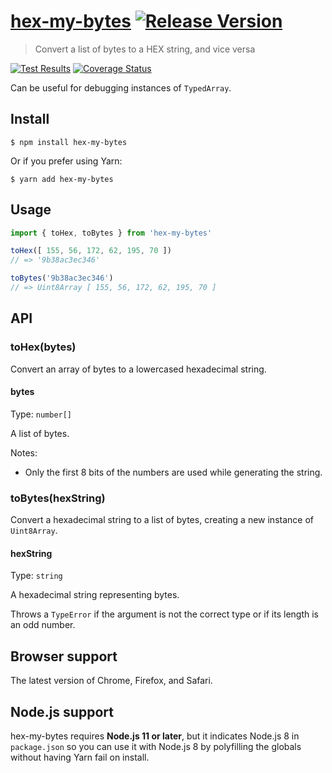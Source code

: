 # [hex-my-bytes](https://github.com/macarie/hex-my-bytes) [![Release Version](https://img.shields.io/npm/v/hex-my-bytes.svg?label=&color=0080FF)](https://www.npmjs.com/package/hex-my-bytes)

> Convert a list of bytes to a HEX string, and vice versa

[![Test Results](https://github.com/macarie/hex-my-bytes/actions/workflows/test-main.yaml/badge.svg)](https://github.com/macarie/hex-my-bytes/actions/workflows/test-main.yaml) [![Coverage Status](https://codecov.io/gh/macarie/hex-my-bytes/branch/master/graph/badge.svg?token=D4W9B5iggG)](https://codecov.io/gh/macarie/hex-my-bytes)

Can be useful for debugging instances of `TypedArray`.


## Install

```console
$ npm install hex-my-bytes
```

Or if you prefer using Yarn:

```console
$ yarn add hex-my-bytes
```


## Usage

```javascript
import { toHex, toBytes } from 'hex-my-bytes'

toHex([ 155, 56, 172, 62, 195, 70 ])
// => '9b38ac3ec346'

toBytes('9b38ac3ec346')
// => Uint8Array [ 155, 56, 172, 62, 195, 70 ]
```


## API

### toHex(bytes)

Convert an array of bytes to a lowercased hexadecimal string.

#### bytes

Type: `number[]`

A list of bytes.

Notes:
- Only the first 8 bits of the numbers are used while generating the string.

### toBytes(hexString)

Convert a hexadecimal string to a list of bytes, creating a new instance of `Uint8Array`.

#### hexString

Type: `string`

A hexadecimal string representing bytes.

Throws a `TypeError` if the argument is not the correct type or if its length is an odd number.


## Browser support

The latest version of Chrome, Firefox, and Safari.


## Node.js support

hex-my-bytes requires **Node.js 11 or later**, but it indicates Node.js 8 in `package.json` so you can use it with Node.js 8 by polyfilling the globals without having Yarn fail on install.
